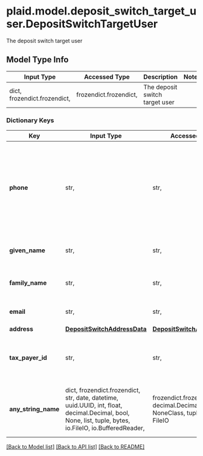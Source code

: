 # plaid.model.deposit_switch_target_user.DepositSwitchTargetUser

The deposit switch target user

## Model Type Info
Input Type | Accessed Type | Description | Notes
------------ | ------------- | ------------- | -------------
dict, frozendict.frozendict,  | frozendict.frozendict,  | The deposit switch target user | 

### Dictionary Keys
Key | Input Type | Accessed Type | Description | Notes
------------ | ------------- | ------------- | ------------- | -------------
**phone** | str,  | str,  | The phone number of the user. The endpoint can accept a variety of phone number formats, including E.164. | 
**given_name** | str,  | str,  | The given name (first name) of the user. | 
**family_name** | str,  | str,  | The family name (last name) of the user. | 
**email** | str,  | str,  | The email address of the user. | 
**address** | [**DepositSwitchAddressData**](DepositSwitchAddressData.md) | [**DepositSwitchAddressData**](DepositSwitchAddressData.md) |  | [optional] 
**tax_payer_id** | str,  | str,  | The taxpayer ID of the user, generally their SSN, EIN, or TIN. | [optional] 
**any_string_name** | dict, frozendict.frozendict, str, date, datetime, uuid.UUID, int, float, decimal.Decimal, bool, None, list, tuple, bytes, io.FileIO, io.BufferedReader,  | frozendict.frozendict, str, decimal.Decimal, BoolClass, NoneClass, tuple, bytes, FileIO | any string name can be used but the value must be the correct type | [optional]

[[Back to Model list]](../../README.md#documentation-for-models) [[Back to API list]](../../README.md#documentation-for-api-endpoints) [[Back to README]](../../README.md)

